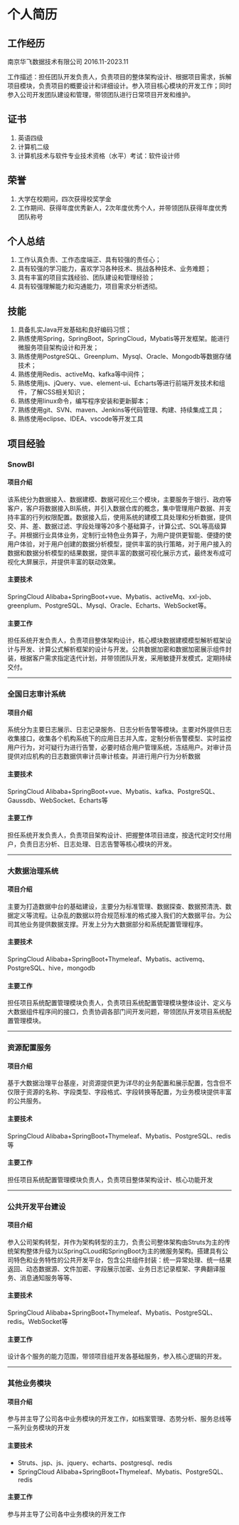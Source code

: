 # 个人简历

## 工作经历

南京华飞数据技术有限公司  2016.11-2023.11

工作描述：担任团队开发负责人，负责项目的整体架构设计、根据项目需求，拆解项目模块，负责项目的概要设计和详细设计。参入项目核心模块的开发工作；同时参入公司开发团队建设和管理，带领团队进行日常项目开发和维护。

## 证书

1. 英语四级
2. 计算机二级
3. 计算机技术与软件专业技术资格（水平）考试：软件设计师

## 荣誉

1. 大学在校期间，四次获得校奖学金
2. 工作期间、获得年度优秀新人，2次年度优秀个人，并带领团队获得年度优秀团队称号

## 个人总结

1. 工作认真负责、工作态度端正、具有较强的责任心；
2. 具有较强的学习能力，喜欢学习各种技术、挑战各种技术、业务难题；
3. 具有丰富的项目实践经验、团队建设和管理经验；
4. 具有较强理解能力和沟通能力，项目需求分析透彻。

## 技能

1. 具备扎实Java开发基础和良好编码习惯；
2. 熟练使用Spring，SpringBoot，SpringCloud，Mybatis等开发框架。能进行微服务项目架构设计和开发；
3. 熟练使用PostgreSQL、Greenplum、Mysql、Oracle、Mongodb等数据存储技术；
4. 熟练使用Redis、activeMq、kafka等中间件；
5. 熟练使用js、jQuery、vue、element-ui、Echarts等进行前端开发技术和组件，了解CSS相关知识；
6. 熟练使用linux命令，编写程序安装和更新脚本；
7. 熟练使用git、SVN、maven、Jenkins等代码管理、构建、持续集成工具；
8. 熟练使用eclipse、IDEA、vscode等开发工具



## 项目经验

### SnowBI

#### 项目介绍
该系统分为数据接入、数据建模、数据可视化三个模块，主要服务于银行、政府等客户，客户将数据接入BI系统，并引入数据仓库的概念，集中管理用户数据、并支持丰富的行列权限配置。数据接入后，使用系统的建模工具处理和分析数据，提供交、并、差、数据过滤、字段处理等20多个基础算子，计算公式、SQL等高级算子。并根据行业具体业务，定制行业特色业务算子，为用户提供更智能、便捷的使用户体验，对于用户创建的数据分析模型，提供丰富的执行策略，对于用户接入的数据和数据分析模型的结果数据，提供丰富的数据可视化展示方式，最终发布成可视化大屏展示，并提供丰富的联动效果。
#### 主要技术
SpringCloud Alibaba+SpringBoot+vue、Mybatis、activeMq、xxl-job、greenplum、PostgreSQL、Mysql、Oracle、Echarts、WebSocket等。
#### 主要工作
担任系统开发负责人，负责项目整体架构设计，核心模块数据建模模型解析框架设计与开发、计算公式解析框架的设计与开发。公共数据加密和数据加密展示组件封装，根据客户需求指定迭代计划，并带领团队开发，采用敏捷开发模式，定期持续交付。

----

### 全国日志审计系统

#### 项目介绍   
系统分为主要日志展示、日志记录服务、日志分析告警等模块。主要对外提供日志收集接口，收集各个机构系统下的应用日志并入库，定制分析告警模型、实时监控用户行为，对可疑行为进行告警，必要时结合用户管理系统，冻结用户。对审计员提供对应机构的日志数据供审计员审计核查。并进行用户行为分析数据
#### 主要技术
SpringCloud Alibaba+SpringBoot+vue、Mybatis、kafka、PostgreSQL、Gaussdb、WebSocket、Echarts等
#### 主要工作
担任系统开发负责人，负责项目架构设计、把握整体项目进度，按迭代定时交付用户，负责日志分析、日志处理、日志告警等核心模块的开发。

----

### 大数据治理系统

#### 项目介绍
主要为打造数据中台的基础建设，主要分为标准管理、数据探查、数据预清洗、数据定义等流程。让杂乱的数据以符合规范标准的格式接入我们的大数据平台。为公司其他业务提供数据支撑。开发上分为大数据部分和系统配置管理程序。
#### 主要技术
SpringCloud Alibaba+SpringBoot+Thymeleaf、Mybatis、activemq、PostgreSQL、hive，mongodb
#### 主要工作
担任项目系统配置管理模块负责人，负责项目系统配置管理模块整体设计、定义与大数据组件程序间的接口，负责协调各部门间开发问题，带领团队开发项目系统配置管理模块。

----

### 资源配置服务

#### 项目介绍
基于大数据治理平台基座，对资源提供更为详尽的业务配置和展示配置，包含但不仅限于资源的名称、字段类型、字段格式、字段转换等配置，为业务模块提供丰富的公共服务。
#### 主要技术
SpringCloud Alibaba+SpringBoot+Thymeleaf、Mybatis、PostgreSQL、redis等
#### 主要工作
担任项目系统配置管理模块负责人，负责项目整体架构设计、核心功能开发

----

### 公共开发平台建设
#### 项目介绍
参入公司架构转型，并作为架构转型的主力，负责公司整体架构由Struts为主的传统架构整体升级为以SpringCLoud和SpringBoot为主的微服务架构。搭建具有公司特色和业务特性的公共开发平台，包含公共组件封装：统一异常处理、统一结果返回、动态数据源、文件加密、字段展示加密、业务日志记录框架、字典翻译服务、消息通知服务等等、
#### 主要技术
SpringCloud Alibaba+SpringBoot+Thymeleaf、Mybatis、PostgreSQL、redis。WebSocket等
#### 主要工作
设计各个服务的能力范围，带领项目组开发各基础服务，参入核心逻辑的开发。

----

### 其他业务模块
#### 项目介绍
参与并主导了公司各中业务模块的开发工作，如档案管理、态势分析、服务总线等一系列业务模块的开发
#### 主要技术
* Struts、jsp、js、jquery、echarts、postgresql、redis
* SpringCloud Alibaba+SpringBoot+Thymeleaf、Mybatis、PostgreSQL、redis
#### 主要工作
参与并主导了公司各中业务模块的开发工作